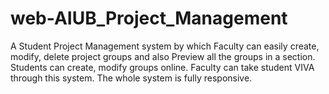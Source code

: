 # web-AIUB_Project_Management
A Student Project Management system by which Faculty can easily create, modify, delete project groups and also Preview all the groups in a section. Students can create, modify groups online. Faculty can take student VIVA through this system. The whole system is fully responsive. 
